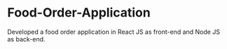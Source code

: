# Food-Order-Application
Developed a food order application in React JS as front-end and Node JS as back-end.
